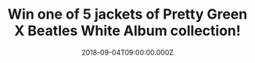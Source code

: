 ---
campaign-uuid: "c-e0a0a4cb-e056-4db2-9d77-28dbc7f4ecb6"
type: "Competition"
category: "Gifts"
date: "2018-09-04T09:00:00.000Z"
end-date: "2018-09-18T23:59:00.000Z"
disable-form: false
is_promoted: true
has_entry_page: true
title: "Win one of 5 jackets of Pretty Green X Beatles White Album collection!"
competition-description: "<p>Calling all Beatles fans! Sure you won’t want to miss\
  \ this! In order to celebrate the Beatles White Album 50th Anniversary, Pretty Green\
  \ has done it again and have created the amazing brand new White Album collection!</p>\r\
  \n<p>Thanks to Pretty Green, NME AAA is giving away 5 fantastic jackets (1S, 2M,\
  \ 1L & 1XL) of the White Album collection to 5 lucky NME members to win!</p>\r\n\
  <p>Want it now? Enter the form below for a chance to win!</p>"
hero-header: "Win one of 5 jackets of Pretty Green X Beatles White Album collection!"
terms-confirmation: "N/A"
banner-img: "https://assets.expresslyapp.com/asset-6c148194-c2f3-4b9a-8bbd-45d69f9bb303.jpg"
logo-left-href: "https://www.prettygreen.com"
logo-left-image: "https://assets.expresslyapp.com/asset-e7a49928-dee2-457f-b60c-01e3ea9c7e04.jpg"
logo-left-title: "Pretty Green"
bg-image-hero: "https://assets.expresslyapp.com/asset-f37db3e2-3130-46e8-ba3f-0db65cde4b3a.jpg"
bg-image-first: "https://assets.expresslyapp.com/asset-5ce662d9-a298-4027-9d2b-7f30fdccd760.jpg"
bg-image-second: "https://assets.expresslyapp.com/asset-74ca356d-9150-46a7-8038-5e4dae71a2a7.jpg"
bg-image-third: "https://assets.expresslyapp.com/asset-e1b295a2-048f-4298-8569-92ca59f19d83.jpg"
section1-content: "<p>Pretty Green third Beatles collaboration is finally here and\
  \ they have focused on the legendary White Album. They have used the infamous ‘\
  Mad Day Out’ photo session, shot by Don McCullin on 28th July 1968, as a key reference\
  \ point for the collection. </p><p>McCullin photographed the band at various locations\
  \ around London such as Whitechapel, Old Street and the Sunday Times building on\
  \ Gray’s Inn Road. This new range incorporates key pieces inspired by what the band\
  \ were wearing that day.</p>"
section2-content: "<p>By 1968, psychedelia was in full swing and The Beatles were\
  \ still embracing elements of that look, so candy stripes and bright, block colours\
  \ all play a crucial role throughout our collection.</p> <p>They have also added\
  \ their own signature stamp to the range with original hand drawn and painted prints,\
  \ as well as late 60s-influenced bold graphics.</p>"
section3-content: "<p>Thanks to Pretty Green, NME AAA has managed to get their hands\
  \ on 5 amazing White Album collection jackets (1S, 2M, 1L & 1XL) to 5 lucky NME\
  \ AAA members to take home!</p><p>Enter the form below for a chance to win one of\
  \ 5 jackets of Pretty Green X Beatles White Album collection and get ready to stand\
  \ out anywhere!</p>"
entry-title: "Win one of 5 jackets of Pretty Green X Beatles White Album collection!"
entry-content: "Enter the draw to win one of 5 jackets of Pretty Green X Beatles White\
  \ Album collection by completing the form below before 23:59 on 18th of September\
  \ 2018."
has-winner: false
prize-description: "One jacket of Pretty Green X Beatles White Album collection. Each\
  \ winner will be randomly assigned 1 of the jackets from the available sizes: 1S,\
  \ 2M, 1L & 1XL."
prize-restrictions: "Due to stock availability, no additional sizes are available\
  \ and winners cannot be ask for a different size than the one assigned."
special-conditions: "Multiple entries are allowed up to one every day."
---